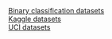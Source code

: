 <a href= "https://jamesmccaffrey.wordpress.com/2018/03/14/datasets-for-binary-classification/" >
Binary classification datasets
</a>

<br>

<a href= "https://www.kaggle.com/datasets" >
Kaggle datasets
</a>

<br>

<a href= "https://archive.ics.uci.edu/ml/datasets.php" >
UCI datasets
</a>

